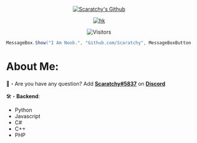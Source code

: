 <p align="center">
  <a href="https://www.fbi.gov/" target="_blank"> <img src="https://avatars.githubusercontent.com/u/112181082?v=4" alt="Scaratchy's Github"/></a>
</p>

 <p align="center">
    <a href="https://discord.com/users/1012688962206314516">
        <img title="hk" alt="hk" src="https://discord.c99.nl/widget/theme-3/1012688962206314516.png"/>
    </a>
</p>



<p align="center"><img src="https://gpvc.arturio.dev/Scaratchy" alt="Visitors"></a>

```csharp
MessageBox.Show("I Am Noob.", "Github.com/Scaratchy", MessageBoxButton.OK, MessageBoxIcon.Infomation)
```

# About Me:

📩・Are you have any question? Add [**Scaratchy#5837**](https://discord.com/users/1012688962206314516) on [**Discord**](https://discord.com)</a>
<a href="https://discord.com/users/1012688962206314516" target="_blank"></a></p>

🛠・**Backend**:
  - Python
  - Javascript
  - C#
  - C++
  - PHP

